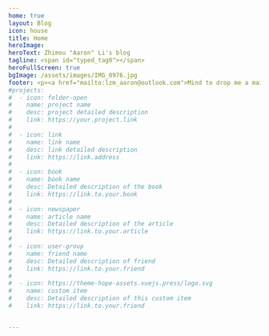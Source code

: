 ```yaml
---
home: true
layout: Blog
icon: house
title: Home
heroImage: 
heroText: Zhimou "Aaron" Li's blog
tagline: <span id="typed_tag0"></span>
heroFullScreen: true
bgImage: /assets/images/IMG_0976.jpg
footer: <p><a href="mailto:lzm_aaron@outlook.com">Mind to drop me a mail?</a></p>
#projects:
#  - icon: folder-open
#    name: project name
#    desc: project detailed description
#    link: https://your.project.link
#
#  - icon: link
#    name: link name
#    desc: link detailed description
#    link: https://link.address
#
#  - icon: book
#    name: book name
#    desc: Detailed description of the book
#    link: https://link.to.your.book
#
#  - icon: newspaper
#    name: article name
#    desc: Detailed description of the article
#    link: https://link.to.your.article
#
#  - icon: user-group
#    name: friend name
#    desc: Detailed description of friend
#    link: https://link.to.your.friend
#
#  - icon: https://theme-hope-assets.vuejs.press/logo.svg
#    name: custom item
#    desc: Detailed description of this custom item
#    link: https://link.to.your.friend


---
```

<script setup>
// you cannot use custom component in Frontmatter I guess.
import { onMounted } from "vue";
import Typed from "typed.js"

onMounted(() => {
  new Typed('#typed_tag0', {
    strings: ["EX NIHILO NIHIL FIT", "Out of <b>nothing</b>, nothing comes."],
    typeSpeed: 50,
    backSpeed: 25,
    backDelay: 2000,
    loop: true,
    showCursor: true
  });
});
</script>

<typedContent :strings="['Game is never over','we are not checkmated yet.',]" />

